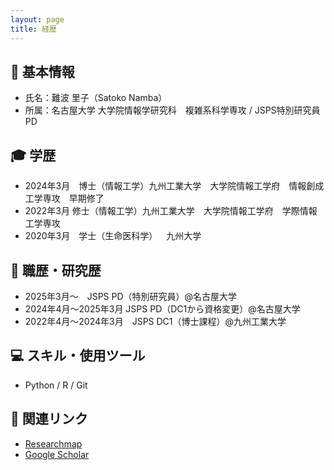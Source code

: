 ```yaml
---
layout: page
title: 経歴
---
```


## 🧬 **基本情報**   
- 氏名：難波 里子（Satoko Namba）  
- 所属：名古屋大学 大学院情報学研究科　複雑系科学専攻 / JSPS特別研究員PD  

## 🎓 **学歴**  
- 2024年3月 博士（情報工学）九州工業大学　大学院情報工学府　情報創成工学専攻　早期修了  
- 2022年3月 修士（情報工学）九州工業大学　大学院情報工学府　学際情報工学専攻  
- 2020年3月 学士（生命医科学） 九州大学  

## 🧪 **職歴・研究歴**  
- 2025年3月〜 JSPS PD（特別研究員）@名古屋大学  
- 2024年4月〜2025年3月 JSPS PD（DC1から資格変更）@名古屋大学  
- 2022年4月〜2024年3月 JSPS DC1（博士課程）@九州工業大学  

## 💻 **スキル・使用ツール**  
- Python / R / Git   

## 🔗 **関連リンク**  
- [Researchmap](https://researchmap.jp/namba_satoko)  
- [Google Scholar](https://scholar.google.com)  
